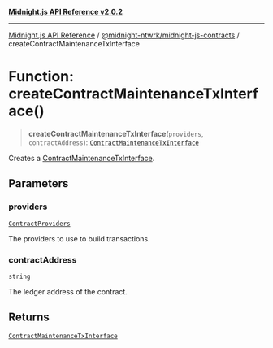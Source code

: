 [**Midnight.js API Reference v2.0.2**](../../../README.md)

***

[Midnight.js API Reference](../../../packages.md) / [@midnight-ntwrk/midnight-js-contracts](../README.md) / createContractMaintenanceTxInterface

# Function: createContractMaintenanceTxInterface()

> **createContractMaintenanceTxInterface**(`providers`, `contractAddress`): [`ContractMaintenanceTxInterface`](../interfaces/ContractMaintenanceTxInterface.md)

Creates a [ContractMaintenanceTxInterface](../interfaces/ContractMaintenanceTxInterface.md).

## Parameters

### providers

[`ContractProviders`](../type-aliases/ContractProviders.md)

The providers to use to build transactions.

### contractAddress

`string`

The ledger address of the contract.

## Returns

[`ContractMaintenanceTxInterface`](../interfaces/ContractMaintenanceTxInterface.md)
